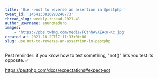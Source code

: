 ```yaml
---
title: 'Use ->not to reverse an assertion in @pestphp '
tweet_id: '1454133816990240773'
thread_slug: weekly-thread-2021-43
author_username: enunomaduro
images:
    - 'https://pbs.twimg.com/media/FCtnhAvXEAco-Kc.jpg'
created_at: 2021-10-29T17:11:33+00:00
slug: use-not-to-reverse-an-assertion-in-pestphp
---
```

Pest reminder: if you know how to test something, "not()" lets you test its opposite. ✅

https://pestphp.com/docs/expectations#expect-not
